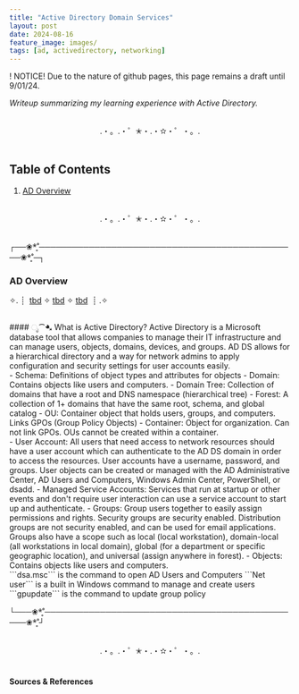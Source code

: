 ```yaml
---
title: "Active Directory Domain Services"
layout: post
date: 2024-08-16
feature_image: images/
tags: [ad, activedirectory, networking]
---
```


! NOTICE! Due to the nature of github pages, this page remains a draft until 9/01/24. 

*Writeup summarizing my learning experience with Active Directory.*

<!--more-->

<br>
<div align="center">.・。.・゜✭・.・✫・゜・。. </div>
<br>

## Table of Contents

1. [AD Overview](#ad-overview)

<br>
<div align="center">.・。.・゜✭・.・✫・゜・。. </div>
<br>

┌──❀*̥˚───────────────────────────────────────────────❀*̥˚─┐
### AD Overview
✧. ┊ ⁭ [tbd](#ೃ⁀-tbd) ✧ [tbd](#ೃ⁀-tbd) ✧ [tbd](#ೃ⁀-tbd) ⁭ ⁭┊ .✧

<br>
####  ೃ⁀➷ What is Active Directory?
Active Directory is a Microsoft database tool that allows companies to manage their IT infrastructure and can manage users, objects, domains, devices, and groups. AD DS allows for a hierarchical directory and a way for network admins to apply configuration and security settings for user accounts easily. 

<br>
- Schema: Definitions of object types and attributes for objects
- Domain: Contains objects like users and computers.
- Domain Tree: Collection of domains that have a root and DNS namespace (hierarchical tree)
- Forest: A collection of 1+ domains that have the same root, schema, and global catalog
- OU: Container object that holds users, groups, and computers. Links GPOs (Group Policy Objects)
- Container: Object for organization. Can not link GPOs. OUs cannot be created within a container.

<br>
- User Account: All users that need access to network resources should have a user account which can authenticate to the AD DS domain in order to access the resources. User accounts have a username, password, and groups. User objects can be created or managed with the AD Administrative Center, AD Users and Computers, Windows Admin Center, PowerShell, or dsadd.
- Managed Service Accounts: Services that run at startup or other events and don't require user interaction can use a service account to start up and authenticate. 
- Groups: Group users together to easily assign permissions and rights. Security groups are security enabled. Distribution groups are not security enabled, and can be used for email applications. Groups also have a scope such as local (local workstation), domain-local (all workstations in local domain), global (for a department or specific geographic location), and universal (assign anywhere in forest). 
- Objects: Contains objects like users and computers.

<br>
 ```dsa.msc``` is the command to open AD Users and Computers
```Net user``` is a built in Windows command to manage and create users
```gpupdate``` is the command to update group policy

└───❀*̥˚───────────────────────────────────────────────❀*̥˚┘


<br>
<div align="center">.・。.・゜✭・.・✫・゜・。. </div>
<br>



#### Sources & References
